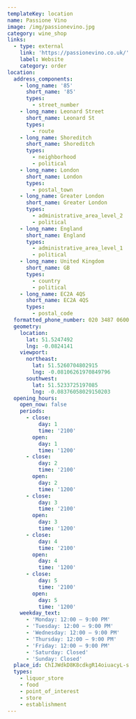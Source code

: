 ```yaml
---
templateKey: location
name: Passione Vino
image: /img/passionevino.jpg
category: wine_shop
links:
  - type: external
    link: 'https://passionevino.co.uk/'
    label: Website
    category: order
location:
  address_components:
    - long_name: '85'
      short_name: '85'
      types:
        - street_number
    - long_name: Leonard Street
      short_name: Leonard St
      types:
        - route
    - long_name: Shoreditch
      short_name: Shoreditch
      types:
        - neighborhood
        - political
    - long_name: London
      short_name: London
      types:
        - postal_town
    - long_name: Greater London
      short_name: Greater London
      types:
        - administrative_area_level_2
        - political
    - long_name: England
      short_name: England
      types:
        - administrative_area_level_1
        - political
    - long_name: United Kingdom
      short_name: GB
      types:
        - country
        - political
    - long_name: EC2A 4QS
      short_name: EC2A 4QS
      types:
        - postal_code
  formatted_phone_number: 020 3487 0600
  geometry:
    location:
      lat: 51.5247492
      lng: -0.0824141
    viewport:
      northeast:
        lat: 51.5260704802915
        lng: -0.08106261970849796
      southwest:
        lat: 51.5233725197085
        lng: -0.08376058029150203
  opening_hours:
    open_now: false
    periods:
      - close:
          day: 1
          time: '2100'
        open:
          day: 1
          time: '1200'
      - close:
          day: 2
          time: '2100'
        open:
          day: 2
          time: '1200'
      - close:
          day: 3
          time: '2100'
        open:
          day: 3
          time: '1200'
      - close:
          day: 4
          time: '2100'
        open:
          day: 4
          time: '1200'
      - close:
          day: 5
          time: '2100'
        open:
          day: 5
          time: '1200'
    weekday_text:
      - 'Monday: 12:00 – 9:00 PM'
      - 'Tuesday: 12:00 – 9:00 PM'
      - 'Wednesday: 12:00 – 9:00 PM'
      - 'Thursday: 12:00 – 9:00 PM'
      - 'Friday: 12:00 – 9:00 PM'
      - 'Saturday: Closed'
      - 'Sunday: Closed'
  place_id: ChIJWdkD8K8cdkgR14oiuacyL-s
  types:
    - liquor_store
    - food
    - point_of_interest
    - store
    - establishment
---
```

